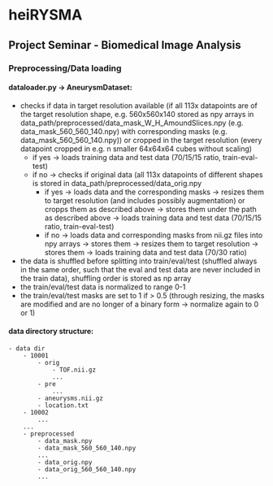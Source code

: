 # heiRYSMA
## Project Seminar - Biomedical Image Analysis

### Preprocessing/Data loading
#### dataloader.py -> AneurysmDataset:
- checks if data in target resolution available (if all 113x datapoints are of the target resolution shape, e.g. 560x560x140 stored as npy arrays 
	in data_path/preprocessed/data_mask_W_H_AmoundSlices.npy (e.g. data_mask_560_560_140.npy) with corresponding masks (e.g. data_mask_560_560_140.npy)) or cropped in the target resolution (every datapoint cropped in e.g. n smaller 64x64x64 cubes without scaling)
  - if yes -> loads training data and test data (70/15/15 ratio, train-eval-test)
  - if no -> checks if original data (all 113x datapoints of different shapes is stored in data_path/preprocessed/data_orig.npy
    - if yes -> loads data and the corresponding masks -> resizes them to target resolution (and includes possibly augmentation) or cropps them as described above -> stores them under the path as described above -> loads training data and test data (70/15/15 ratio, train-eval-test)
    - if no -> loads data and corresponding masks from nii.gz files into npy arrays -> stores them -> resizes them to target resolution -> stores them -> loads training data and test data (70/30 ratio) 
- the data is shuffled before splitting into train/eval/test (shuffled always in the same order, such that the eval and test data are never included in the train data), shuffling order is stored as np array
- the train/eval/test data is normalized to range 0-1
- the train/eval/test masks are set to 1 if > 0.5 (through resizing, the masks are modified and are no longer of a binary form -> normalize again to 0 or 1) 

#### data directory structure: 
	- data dir 
		- 10001
			- orig
				- TOF.nii.gz
				...
			- pre
				...
			- aneurysms.nii.gz
			- location.txt
		- 10002
			...
		...
		- preprocessed 
			- data_mask.npy
			- data_mask_560_560_140.npy
			...
			- data_orig.npy
			- data_orig_560_560_140.npy
			...
